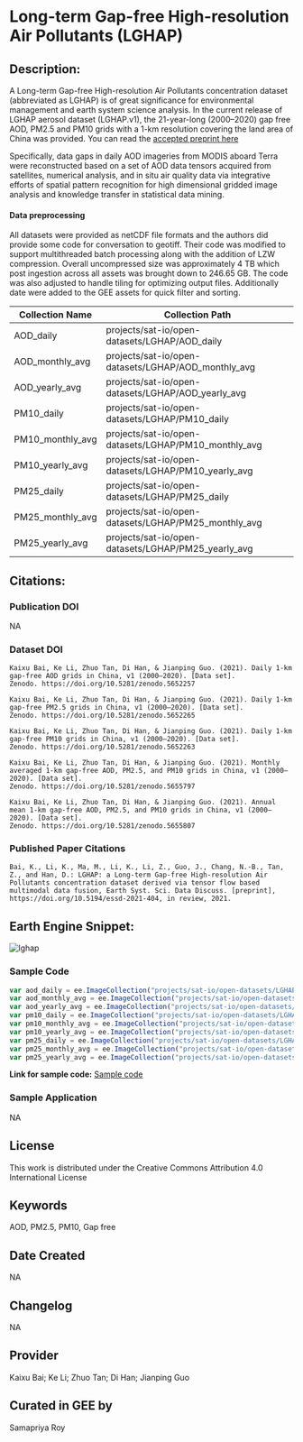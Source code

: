 
# Long-term Gap-free High-resolution Air Pollutants (LGHAP)

## Description:

A Long-term Gap-free High-resolution Air Pollutants concentration dataset (abbreviated as LGHAP) is of great significance for environmental management and earth system science analysis. In the current release of LGHAP aerosol dataset (LGHAP.v1), the 21-year-long (2000–2020) gap free AOD, PM2.5 and PM10 grids with a 1-km resolution covering the land area of China was provided. You can read the [accepted preprint here](https://essd.copernicus.org/preprints/essd-2021-404/essd-2021-404.pdf)

Specifically, data gaps in daily AOD imageries from MODIS aboard Terra were reconstructed based on a set of AOD data tensors acquired from satellites, numerical analysis, and in situ air quality data via integrative efforts of spatial pattern recognition for high dimensional gridded image analysis and knowledge transfer in statistical data mining.

#### Data preprocessing
All datasets were provided as netCDF file formats and the authors did provide some code for conversation to geotiff. Their code was modified to support multithreaded batch processing along with the addition of LZW compression. Overall uncompressed size was approximately 4 TB which post ingestion across all assets was brought down to 246.65 GB. The code was also adjusted to handle tiling for optimizing output files. Additionally date were added to the GEE assets for quick filter and sorting.

<center>


|Collection Name |Collection Path                                     |
|----------------|----------------------------------------------------|
|AOD_daily       |projects/sat-io/open-datasets/LGHAP/AOD_daily       |
|AOD_monthly_avg |projects/sat-io/open-datasets/LGHAP/AOD_monthly_avg |
|AOD_yearly_avg  |projects/sat-io/open-datasets/LGHAP/AOD_yearly_avg  |
|PM10_daily      |projects/sat-io/open-datasets/LGHAP/PM10_daily      |
|PM10_monthly_avg|projects/sat-io/open-datasets/LGHAP/PM10_monthly_avg|
|PM10_yearly_avg |projects/sat-io/open-datasets/LGHAP/PM10_yearly_avg |
|PM25_daily      |projects/sat-io/open-datasets/LGHAP/PM25_daily      |
|PM25_monthly_avg|projects/sat-io/open-datasets/LGHAP/PM25_monthly_avg|
|PM25_yearly_avg |projects/sat-io/open-datasets/LGHAP/PM25_yearly_avg |


</center>


## Citations:

### Publication DOI

NA

### Dataset DOI

```
Kaixu Bai, Ke Li, Zhuo Tan, Di Han, & Jianping Guo. (2021). Daily 1-km gap-free AOD grids in China, v1 (2000–2020). [Data set].
Zenodo. https://doi.org/10.5281/zenodo.5652257

Kaixu Bai, Ke Li, Zhuo Tan, Di Han, & Jianping Guo. (2021). Daily 1-km gap-free PM2.5 grids in China, v1 (2000–2020). [Data set].
Zenodo. https://doi.org/10.5281/zenodo.5652265

Kaixu Bai, Ke Li, Zhuo Tan, Di Han, & Jianping Guo. (2021). Daily 1-km gap-free PM10 grids in China, v1 (2000–2020). [Data set].
Zenodo. https://doi.org/10.5281/zenodo.5652263

Kaixu Bai, Ke Li, Zhuo Tan, Di Han, & Jianping Guo. (2021). Monthly averaged 1-km gap-free AOD, PM2.5, and PM10 grids in China, v1 (2000–2020). [Data set].
Zenodo. https://doi.org/10.5281/zenodo.5655797

Kaixu Bai, Ke Li, Zhuo Tan, Di Han, & Jianping Guo. (2021). Annual mean 1-km gap-free AOD, PM2.5, and PM10 grids in China, v1 (2000–2020). [Data set].
Zenodo. https://doi.org/10.5281/zenodo.5655807
```

### Published Paper Citations

```
Bai, K., Li, K., Ma, M., Li, K., Li, Z., Guo, J., Chang, N.-B., Tan, Z., and Han, D.: LGHAP: a Long-term Gap-free High-resolution Air Pollutants concentration dataset derived via tensor flow based multimodal data fusion, Earth Syst. Sci. Data Discuss. [preprint], https://doi.org/10.5194/essd-2021-404, in review, 2021.
```

## Earth Engine Snippet:
![lghap](https://user-images.githubusercontent.com/6677629/151752288-4c75daf9-4e4c-44e8-9d35-149d562fd687.gif)
### Sample Code

```js
var aod_daily = ee.ImageCollection("projects/sat-io/open-datasets/LGHAP/AOD_daily");
var aod_monthly_avg = ee.ImageCollection("projects/sat-io/open-datasets/LGHAP/AOD_monthly_avg");
var aod_yearly_avg = ee.ImageCollection("projects/sat-io/open-datasets/LGHAP/AOD_yearly_avg");
var pm10_daily = ee.ImageCollection("projects/sat-io/open-datasets/LGHAP/PM10_daily");
var pm10_monthly_avg = ee.ImageCollection("projects/sat-io/open-datasets/LGHAP/PM10_monthly_avg");
var pm10_yearly_avg = ee.ImageCollection("projects/sat-io/open-datasets/LGHAP/PM10_yearly_avg");
var pm25_daily = ee.ImageCollection("projects/sat-io/open-datasets/LGHAP/PM25_daily");
var pm25_monthly_avg = ee.ImageCollection("projects/sat-io/open-datasets/LGHAP/PM25_monthly_avg");
var pm25_yearly_avg = ee.ImageCollection("projects/sat-io/open-datasets/LGHAP/PM25_yearly_avg");
```
**Link for sample code:** [Sample code](https://code.earthengine.google.com/?scriptPath=users/sat-io/awesome-gee-catalog-examples:weather-climate/LONG-TERM-HIGHRES-AIR-POLLUTANTS)

### Sample Application

NA

## License

This work is distributed under the Creative Commons Attribution 4.0 International License

## Keywords

AOD, PM2.5, PM10, Gap free

## Date Created

NA

## Changelog

NA

## Provider

Kaixu Bai; Ke Li; Zhuo Tan; Di Han; Jianping Guo

## Curated in GEE by
Samapriya Roy